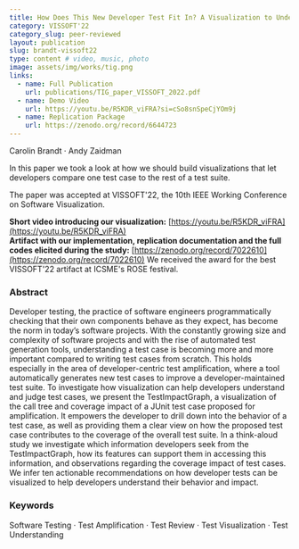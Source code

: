 ```yaml
---
title: How Does This New Developer Test Fit In? A Visualization to Understand Amplified Test Cases
category: VISSOFT'22
category_slug: peer-reviewed
layout: publication
slug: brandt-vissoft22
type: content # video, music, photo
image: assets/img/works/tig.png
links:
  - name: Full Publication
    url: publications/TIG_paper_VISSOFT_2022.pdf
  - name: Demo Video
    url: https://youtu.be/R5KDR_viFRA?si=cSo8snSpeCjYOm9j
  - name: Replication Package
    url: https://zenodo.org/record/6644723
---
```


Carolin Brandt · Andy Zaidman

In this paper we took a look at how we should build visualizations that let developers compare one test case to the rest of a test suite.

The paper was accepted at VISSOFT'22, the 10th IEEE Working Conference on Software Visualization.

**Short video introducing our visualization:** [https://youtu.be/R5KDR_viFRA](https://youtu.be/R5KDR_viFRA)  
**Artifact with our implementation, replication documentation and the full codes elicited during the study:**
[https://zenodo.org/record/7022610](https://zenodo.org/record/7022610)
We received the award for the best VISSOFT'22 artifact at ICSME's ROSE festival.

### Abstract
Developer testing, the practice of software engineers programmatically checking that their own components behave as they expect, has become the norm in today’s software projects. With the constantly growing size and complexity of software projects and with the rise of automated test generation tools, understanding a test case is becoming more and more important compared to writing test cases from scratch.
This holds especially in the area of developer-centric test amplification, where a tool automatically generates new test cases to improve a developer-maintained test suite. To investigate how visualization can help developers understand and judge test cases, we present the TestImpactGraph, a visualization of the call tree and coverage impact of a JUnit test case proposed for amplification. It empowers the developer to drill down into the behavior of a test case, as well as providing them a clear view on how the proposed test case contributes to the coverage of the overall test suite. In a think-aloud study we investigate which information developers seek from the TestImpactGraph, how its features can support them in accessing this information, and observations regarding the coverage impact of test cases. We infer ten actionable recommendations on how developer tests can be visualized to help developers understand their behavior and impact.


### Keywords
Software Testing · Test Amplification · Test Review · Test Visualization · Test Understanding
